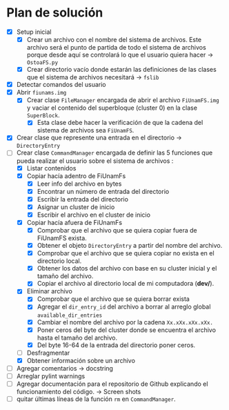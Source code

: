 # Plan de solución

- [x] Setup inicial
  - [x] Crear un archivo con el nombre del sistema de archivos. Este archivo será el punto de partida de todo el sistema de archivos porque desde aquí se controlará lo que el usuario quiera hacer -> ```OstoaFS.py``` 
  - [x] Crear directorio vacío donde estarán las definiciones de las clases que el sistema de archivos necesitará -> ```fslib``` 
- [x] Detectar comandos del usuario 
- [x] Abrir ```fiunams.img``` 
  - [x] Crear clase ```FileManager``` encargada de abrir el archivo ```FiUnamFS.img``` y vaciar el contenido del superbloque (cluster 0) en la clase ```SuperBlock```. 
    - [x] Esta clase debe hacer la verificación de que la cadena del sistema de archivos sea ```FiUnamFS```. 
- [x] Crear clase que represente una entrada en el directorio -> ```DirectoryEntry``` 
- [ ] Crear clase ```CommandManager``` encargada de definir las 5 funciones que pueda realizar el usuario sobre el sistema de archivos : 
  - [x] Listar contenidos 
  - [x] Copiar hacía adentro de FiUnamFs
    - [x] Leer info del archivo en bytes
    - [x] Encontrar un número de entrada del directorio 
    - [x] Escribir la entrada del directorio 
    - [x] Asignar un cluster de inicio 
    - [x] Escribir el archivo en el cluster de inicio
  - [x] Copiar hacía afuera de FiUnamFs
    - [x] Comprobar que el archivo que se quiera copiar fuera de FiUnamFS exista.
    - [x] Obtener el objeto ```DirectoryEntry``` a partir del nombre del archivo. 
    - [x] Comprobar que el archivo que se quiera copiar no exista en el directorio local. 
    - [x] Obtener los datos del archivo con base en su cluster inicial y el tamaño del archivo. 
    - [x] Copiar el archivo al directorio local de mi computadora (**dev/**). 
  - [x] Eliminar archivo 
    - [x] Comprobar que el archivo que se quiera borrar exista 
    - [x] Agregar el ```dir_entry_id``` del archivo a borrar al arreglo global ```available_dir_entries``` 
    - [x] Cambiar el nombre del archivo por la cadena ```Xx.xXx.xXx.xXx.``` 
    - [x] Poner ceros del byte del cluster donde se encuentra el archivo hasta el tamaño del archivo. 
    - [x] Del byte 16-64  de la entrada del directorio poner ceros.
  - [ ] Desfragmentar 
  - [x] Obtener información sobre un archivo 
- [ ] Agregar comentarios -> docstring
- [ ] Arreglar pylint warnings
- [ ] Agregar documentación para el repositorio de Github explicando el funcionamiento del código.  -> Screen shots 
- [ ] quitar últimas líneas de la función  ```rm``` en ```CommandManager```.  